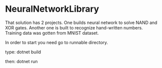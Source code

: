 # NeuralNetworkLibrary
That solution has 2 projects. One builds neural network to solve NAND and XOR gates. Another one is built to recognize hand-written numbers. Training data was gotten from MNIST dataset.

In order to start you need go to runnable directory.

type:
dotnet build

then:
dotnet run
